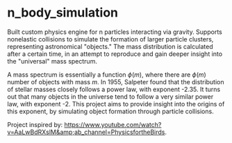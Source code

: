 # n_body_simulation
Built custom physics engine for n particles interacting via gravity. Supports nonelastic collisions to simulate the formation of larger particle clusters, representing astronomical "objects." The mass distribution is calculated after a certain time, in an attempt to reproduce and gain deeper insight into the "universal" mass spectrum.

A mass spectrum is essentially a function $\phi(m)$, where there are $\phi(m)$ number of objects with mass $m$. In 1955, Salpeter found that the distribution of stellar masses closely follows a power law, with exponent -2.35. It turns out that many objects in the universe tend to follow a very similar power law, with exponent -2. This project aims to provide insight into the origins of this exponent, by simulating object formation through particle collisions.  

Project inspired by: https://www.youtube.com/watch?v=AaLwBdRXslM&amp;ab_channel=PhysicsfortheBirds.

